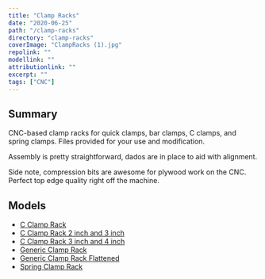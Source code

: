 ```yaml
---
title: "Clamp Racks"
date: "2020-06-25"
path: "/clamp-racks"
directory: "clamp-racks"
coverImage: "ClampRacks (1).jpg"
repolink: ""
modellink: ""
attributionlink: ""
excerpt: ""
tags: ["CNC"]
---
```


## Summary

CNC-based clamp racks for quick clamps, bar clamps, C clamps, and spring clamps. Files provided for your use and modification.

Assembly is pretty straightforward, dados are in place to aid with alignment.

Side note, compression bits are awesome for plywood work on the CNC. Perfect top edge quality right off the machine.

## Models

- [C Clamp Rack](https://a360.co/3ckRwji)
- [C Clamp Rack 2 inch and 3 inch](http://a360.co/2qjqUcA)
- [C Clamp Rack 3 inch and 4 inch](http://a360.co/2AhYdfW)
- [Generic Clamp Rack](https://a360.co/2P7LGcn)
- [Generic Clamp Rack Flattened](https://a360.co/31q3yBD)
- [Spring Clamp Rack](https://a360.co/3w1tmSH)
